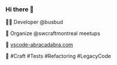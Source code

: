 ### Hi there 👋

👨‍💻 Developer @busbud

🍻 Organize @swcraftmontreal meetups 

🔮 [vscode-abracadabra.com](https://vscode-abracadabra.com) 

💙 #Craft #Tests #Refactoring #LegacyCode

<!--
**nicoespeon/nicoespeon** is a ✨ _special_ ✨ repository because its `README.md` (this file) appears on your GitHub profile.

Here are some ideas to get you started:

- 🔭 I’m currently working on ...
- 🌱 I’m currently learning ...
- 👯 I’m looking to collaborate on ...
- 🤔 I’m looking for help with ...
- 💬 Ask me about ...
- 📫 How to reach me: ...
- 😄 Pronouns: ...
- ⚡ Fun fact: ...
-->
